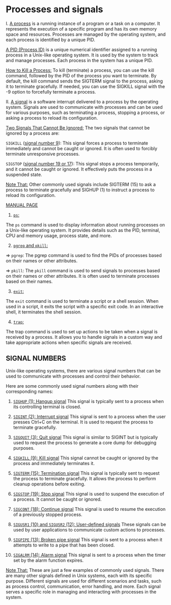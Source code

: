 # Processes and signals

I. [A process]() is a running instance of a program or a task on a computer. It represents the execution of a specific program and has its own memory space and resources. Processes are managed by the operating system, and each process is identified by a unique PID.

[A PID (Process ID)]() is a unique numerical identifier assigned to a running process in a Unix-like operating system. It is used by the system to track and manage processes. Each process in the system has a unique PID.

[How to Kill a Process:]()
To kill (terminate) a process, you can use the kill command, followed by the PID of the process you want to terminate. By default, the kill command sends the SIGTERM signal to the process, asking it to terminate gracefully. If needed, you can use the SIGKILL signal with the -9 option to forcefully terminate a process.

II. [A signal]() is a software interrupt delivered to a process by the operating system. Signals are used to communicate with processes and can be used for various purposes, such as terminating a process, stopping a process, or asking a process to reload its configuration.

[Two Signals That Cannot Be Ignored:]()
The two signals that cannot be ignored by a process are:

`SIGKILL` ([signal number 9]()): This signal forces a process to terminate immediately and cannot be caught or ignored. It is often used to forcibly terminate unresponsive processes.

`SIGSTOP` ([signal number 19 or 17]()): This signal stops a process temporarily, and it cannot be caught or ignored. It effectively puts the process in a suspended state.

[Note That:]() Other commonly used signals include SIGTERM (15) to ask a process to terminate gracefully and SIGHUP (1) to instruct a process to reload its configuration.


[MANUAL PAGE]()

1. [`ps`:]()

The `ps` command is used to display information about running processes on a Unix-like operating system. It provides details such as the PID, terminal, CPU and memory usage, process state, and more.


2. [`pgrep` and `pkill`:]()

=> `pgrep`: The pgrep command is used to find the PIDs of processes based on their names or other attributes.

=> `pkill`: The `pkill` command is used to send signals to processes based on their names or other attributes. It is often used to terminate processes based on their names.


3. [`exit`:]()

The `exit` command is used to terminate a script or a shell session. When used in a script, it exits the script with a specific exit code. In an interactive shell, it terminates the shell session.


4. [`trap`:]()

The trap command is used to set up actions to be taken when a signal is received by a process. It allows you to handle signals in a custom way and take appropriate actions when specific signals are received.

## SIGNAL NUMBERS

Unix-like operating systems, there are various signal numbers that can be used to communicate with processes and control their behavior.

Here are some commonly used signal numbers along with their corresponding names:

1. [`SIGHUP` (1): Hangup signal]()
This signal is typically sent to a process when its controlling terminal is closed.

2. [`SIGINT` (2): Interrupt signal]()
This signal is sent to a process when the user presses Ctrl+C on the terminal. It is used to request the process to terminate gracefully.

3. [`SIGQUIT` (3): Quit signal]()
This signal is similar to SIGINT but is typically used to request the process to generate a core dump for debugging purposes.

4. [`SIGKILL` (9): Kill signal]()
This signal cannot be caught or ignored by the process and immediately terminates it.

5. [`SIGTERM` (15): Termination signal]()
This signal is typically sent to request the process to terminate gracefully. It allows the process to perform cleanup operations before exiting.

6. [`SIGSTOP` (19): Stop signal]()
This signal is used to suspend the execution of a process. It cannot be caught or ignored.

7. [`SIGCONT` (18): Continue signal]()
This signal is used to resume the execution of a previously stopped process.

8. [`SIGUSR1` (10) and `SIGUSR2` (12): User-defined signals]()
These signals can be used by user applications to communicate custom actions to processes.

9. [`SIGPIPE` (13): Broken pipe signal]()
This signal is sent to a process when it attempts to write to a pipe that has been closed.

10. [`SIGALRM` (14): Alarm signal]()
This signal is sent to a process when the timer set by the alarm function expires.

[Note That:]() These are just a few examples of commonly used signals. There are many other signals defined in Unix systems, each with its specific purpose. Different signals are used for different scenarios and tasks, such as process control, communication, error handling, and more. Each signal serves a specific role in managing and interacting with processes in the system.

